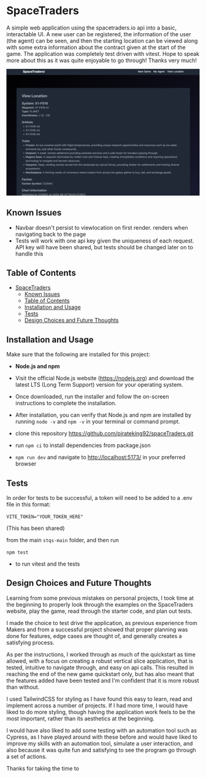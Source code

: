 # SpaceTraders

A simple web application using the spacetraders.io api into a basic, interactable UI.
A new user can be registered, the information of the user (the agent) can be seen, and then the starting location can be viewed along with some extra information about the contract given at the start of the game.
The application was completely test driven with vitest.
Hope to speak more about this as it was quite enjoyable to go through! Thanks very much!

![Screenshot](src/assets/spacetraders.png?raw=true "viewlocation page")

## Known Issues

- Navbar doesn't persist to viewlocation on first render. renders when navigating back to the page
- Tests will work with one api key given the uniqueness of each request. API key will have been shared, but tests should be changed later on to handle this

## Table of Contents

- [SpaceTraders](#spacetraders)
  - [Known Issues](#known-issues)
  - [Table of Contents](#table-of-contents)
  - [Installation and Usage](#installation-and-usage)
  - [Tests](#tests)
  - [Design Choices and Future Thoughts](#design-choices-and-future-thoughts)

## Installation and Usage

Make sure that the following are installed for this project:

- **Node.js and npm**
- Visit the official Node.js website (<https://nodejs.org>) and download the latest LTS (Long Term Support) version for your operating system.
- Once downloaded, run the installer and follow the on-screen instructions to complete the installation.
- After installation, you can verify that Node.js and npm are installed by running `node -v` and `npm -v` in your terminal or command prompt.

- clone this repository <https://github.com/pirateking92/spaceTraders.git>

- run `npm ci` to install dependencies from package.json
- `npm run dev` and navigate to <http://localhost:5173/> in your preferred browser

## Tests

In order for tests to be successful, a token will need to be added to a .env file in this format:

`VITE_TOKEN="YOUR_TOKEN_HERE"`

(This has been shared)

from the main `stqs-main` folder, and then run

`npm test`

- to run vitest and the tests

## Design Choices and Future Thoughts

Learning from some previous mistakes on personal projects, I took time at the beginning to properly look through the examples on the SpaceTraders website, play the game, read through the starter code, and plan out tests.

I made the choice to test drive the application, as previous experience from Makers and from a successful project showed that proper planning was done for features, edge cases are thought of, and generally creates a satisfying process.

As per the instructions, I worked through as much of the quickstart as time allowed, with a focus on creating a robust vertical slice application, that is tested, intuitive to navigate through, and easy on api calls. This resulted in reaching the end of the new game quickstart only, but has also meant that the features added have been tested and I'm confident that it is more robust than without.

I used TailwindCSS for styling as I have found this easy to learn, read and implement across a number of projects. If I had more time, I would have liked to do more styling, though having the application work feels to be the most important, rather than its aesthetics at the beginning.

I would have also liked to add some testing with an automation tool such as Cypress, as I have played around with these before and would have liked to improve my skills with an automation tool, simulate a user interaction, and also because it was quite fun and satisfying to see the program go through a set of actions.

Thanks for taking the time to 